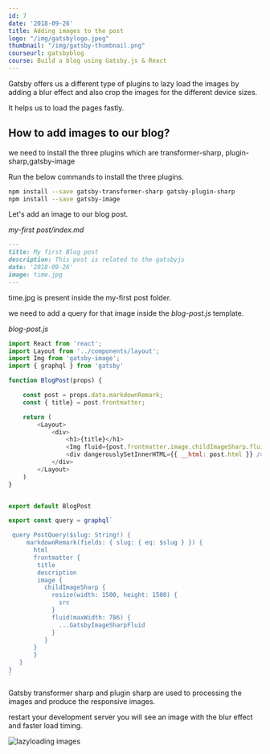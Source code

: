 ```yaml
---
id: 7
date: '2018-09-26'
title: Adding images to the post
logo: "/img/gatsbylogo.jpeg"
thumbnail: "/img/gatsby-thumbnail.png"
courseurl: gatsbyblog
course: Build a blog using Gatsby.js & React
---
```


Gatsby offers us a different type of plugins to lazy load the images by adding a blur effect and also crop the images for the different device sizes.

It helps us to load the pages fastly.


## How to add images to our blog?

we need to install the three plugins which are transformer-sharp, plugin-sharp,gatsby-image

Run the below commands to install the three plugins.

```bash
npm install --save gatsby-transformer-sharp gatsby-plugin-sharp
npm install --save gatsby-image
```

Let's add an image to our blog post.

_my-first post/index.md_
```md
---
title: My first Blog post
description: This post is related to the gatsbyjs
date: '2018-09-26'
image: time.jpg
---
```
time.jpg is present inside the my-first post folder.


we need to add a query for that image inside the *blog-post.js* template.

*blog-post.js*
```js
import React from 'react';
import Layout from '../components/layout';
import Img from 'gatsby-image';
import { graphql } from 'gatsby'

function BlogPost(props) {

    const post = props.data.markdownRemark;
    const { title} = post.frontmatter;

    return (
        <Layout>
            <div>
                <h1>{title}</h1>
                <Img fluid={post.frontmatter.image.childImageSharp.fluid} />
                <div dangerouslySetInnerHTML={{ __html: post.html }} />
            </div>
        </Layout>
    )
}


export default BlogPost

export const query = graphql`

 query PostQuery($slug: String!) {
     markdownRemark(fields: { slug: { eq: $slug } }) {
       html
       frontmatter {
        title
        description
        image {
          childImageSharp {
            resize(width: 1500, height: 1500) {
              src
            }
            fluid(maxWidth: 786) {
              ...GatsbyImageSharpFluid
            }
          }
       }
       }
   }
}
`
```

Gatsby transformer sharp and plugin sharp are used to processing the images and produce the responsive images.


restart your development server you will see an image with the blur effect and faster load timing.

![lazyloading images](lazy-loading.gif)